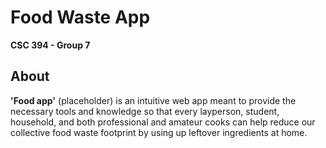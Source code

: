 Food Waste App
=============
**CSC 394 - Group 7**

## About

**'Food app'** (placeholder) is an intuitive web app meant to provide the necessary tools and knowledge so that every layperson, student, household, and both professional and amateur cooks can help reduce our collective food waste footprint by using up leftover ingredients at home.

